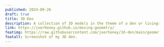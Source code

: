 ```yaml
---
published: 2024-09-26
draft: true
title: 3D Den
description: A collection of 3D models in the theme of a den or livingroom. Created as part of my 2024 3D modeling class..
link: https://joerhoney.github.io/moving-geometry/
featimg: https://raw.githubusercontent.com/joerhoney/3d-den/main/geometry-screenshot.jpg
featalt: Screenshot of my 3D den.
---
```

